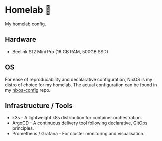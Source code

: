 # Homelab 🧪
My homelab config.

## Hardware
- Beelink S12 Mini Pro (16 GB RAM, 500GB SSD)

## OS
For ease of reproducability and decalarative configuration, NixOS is my distro of choice for my homelab. The actual configuration can be found in my [nixos-config](https://github.com/rmjhynes/nixos-config) repo.

## Infrastructure / Tools
- k3s - A lightweight k8s distribution for container orchestration.
- ArgoCD - A continuous delivery tool following declarative, GitOps principles.
- Prometheus / Grafana - For cluster monitoring and visualisation.

